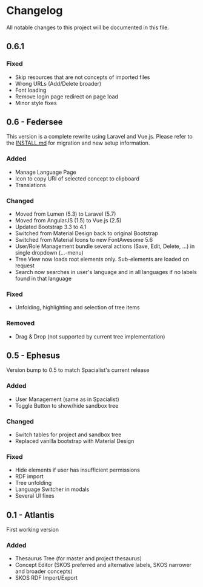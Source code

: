 # Changelog
All notable changes to this project will be documented in this file.

## 0.6.1
### Fixed
- Skip resources that are not concepts of imported files
- Wrong URLs (Add/Delete broader)
- Font loading
- Remove login page redirect on page load
- Minor style fixes

## 0.6 - Federsee
This version is a complete rewrite using Laravel and Vue.js. Please refer to the [INSTALL.md](INSTALL.md) for migration and new setup information.

### Added
- Manage Language Page
- Icon to copy URI of selected concept to clipboard
- Translations

### Changed
- Moved from Lumen (5.3) to Laravel (5.7)
- Moved from AngularJS (1.5) to Vue.js (2.5)
- Updated Bootstrap 3.3 to 4.1
- Switched from Material Design back to original Bootstrap
- Switched from Material Icons to new FontAwesome 5.6
- User/Role Management bundle several actions (Save, Edit, Delete, ...) in single dropdown (...-menu)
- Tree View now loads root elements only. Sub-elements are loaded on request
- Search now searches in user's language and in all languages if no labels found in that language

### Fixed
- Unfolding, highlighting and selection of tree items

### Removed
- Drag & Drop (not supported by current tree implementation)

## 0.5 - Ephesus

Version bump to 0.5 to match Spacialist's current release

### Added
- User Management (same as in Spacialist)
- Toggle Button to show/hide sandbox tree

### Changed
- Switch tables for project and sandbox tree
- Replaced vanilla bootstrap with Material Design

### Fixed
- Hide elements if user has insufficient permissions
- RDF import
- Tree unfolding
- Language Switcher in modals
- Several UI fixes

## 0.1 - Atlantis

First working version

### Added
- Thesaurus Tree (for master and project thesaurus)
- Concept Editor (SKOS preferred and alternative labels, SKOS narrower and broader concepts)
- SKOS RDF Import/Export
